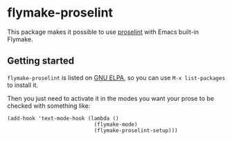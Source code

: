 # flymake-proselint

This package makes it possible to use [proselint](http://proselint.com/) with
Emacs built-in Flymake.

## Getting started

`flymake-proselint` is listed on [GNU
ELPA](http://elpa.gnu.org/packages/flymake-proselint.html), so you can use `M-x
list-packages` to install it.

Then you just need to activate it in the modes you want your prose to be checked
with something like:

``` emacs-lisp
(add-hook 'text-mode-hook (lambda ()
                            (flymake-mode)
                            (flymake-proselint-setup)))
```

